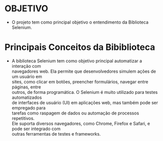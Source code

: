 # OBJETIVO
- O projeto tem como principal objetivo o entendimento da Biblioteca Selenium.
# Principais Conceitos da Bibiblioteca
- A biblioteca Selenium tem como objetivo principal automatizar a interação com <br>
navegadores web. Ela permite que desenvolvedores simulem ações de um usuário em <br>
sites, como clicar em botões, preencher formulários, navegar entre páginas, entre <br>
outros, de forma programática. O Selenium é muito utilizado para testes automatizados <br>
de interfaces de usuário (UI) em aplicações web, mas também pode ser empregado para <br>
tarefas como raspagem de dados ou automação de processos repetitivos. <br> 
Ele suporta diversos navegadores, como Chrome, Firefox e Safari, e pode ser integrado com <br>
outras ferramentas de testes e frameworks.
